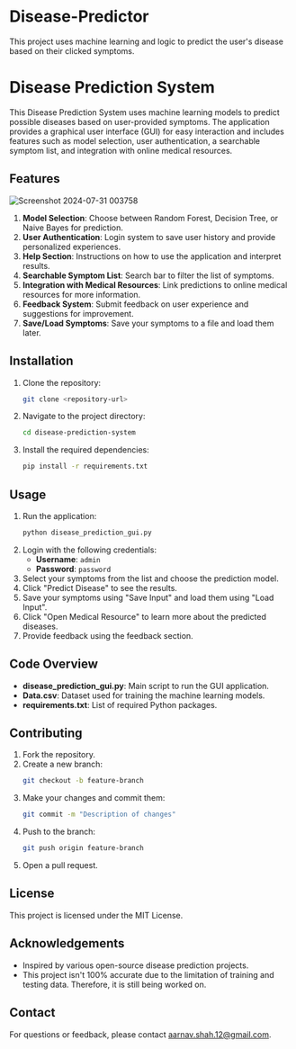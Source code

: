 # Disease-Predictor
This project uses machine learning and logic to predict the user's disease based on their clicked symptoms.

# Disease Prediction System

This Disease Prediction System uses machine learning models to predict possible diseases based on user-provided symptoms. The application provides a graphical user interface (GUI) for easy interaction and includes features such as model selection, user authentication, a searchable symptom list, and integration with online medical resources.

## Features

![Screenshot 2024-07-31 003758](https://github.com/user-attachments/assets/2ab7b941-32d1-45c5-8248-86c318f5e63e)

1. **Model Selection**: Choose between Random Forest, Decision Tree, or Naive Bayes for prediction.
2. **User Authentication**: Login system to save user history and provide personalized experiences.
3. **Help Section**: Instructions on how to use the application and interpret results.
4. **Searchable Symptom List**: Search bar to filter the list of symptoms.
5. **Integration with Medical Resources**: Link predictions to online medical resources for more information.
6. **Feedback System**: Submit feedback on user experience and suggestions for improvement.
7. **Save/Load Symptoms**: Save your symptoms to a file and load them later.

## Installation

1. Clone the repository:
    ```bash
    git clone <repository-url>
    ```
2. Navigate to the project directory:
    ```bash
    cd disease-prediction-system
    ```
3. Install the required dependencies:
    ```bash
    pip install -r requirements.txt
    ```

## Usage

1. Run the application:
    ```bash
    python disease_prediction_gui.py
    ```
2. Login with the following credentials:
    - **Username**: `admin`
    - **Password**: `password`
3. Select your symptoms from the list and choose the prediction model.
4. Click "Predict Disease" to see the results.
5. Save your symptoms using "Save Input" and load them using "Load Input".
6. Click "Open Medical Resource" to learn more about the predicted diseases.
7. Provide feedback using the feedback section.

## Code Overview

- **disease_prediction_gui.py**: Main script to run the GUI application.
- **Data.csv**: Dataset used for training the machine learning models.
- **requirements.txt**: List of required Python packages.

## Contributing

1. Fork the repository.
2. Create a new branch:
    ```bash
    git checkout -b feature-branch
    ```
3. Make your changes and commit them:
    ```bash
    git commit -m "Description of changes"
    ```
4. Push to the branch:
    ```bash
    git push origin feature-branch
    ```
5. Open a pull request.

## License

This project is licensed under the MIT License.

## Acknowledgements

- Inspired by various open-source disease prediction projects.
- This project isn't 100% accurate due to the limitation of training and testing data. Therefore, it is still being worked on.

## Contact

For questions or feedback, please contact aarnav.shah.12@gmail.com.

